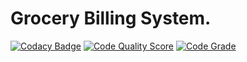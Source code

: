 # Grocery Billing System.

[![Codacy Badge](https://app.codacy.com/project/badge/Grade/71e44855d5c44e4ebf93a5427aefe800)](https://www.codacy.com/gh/parz14/project./dashboard?utm_source=github.com&amp;utm_medium=referral&amp;utm_content=parz14/project.&amp;utm_campaign=Badge_Grade)
[![Code Quality Score](https://www.code-inspector.com/project/25207/score/svg)](https://www.code-inspector.com/project/25207/score/svg)
[![Code Grade](https://www.code-inspector.com/project/25207/status/svg)](https://www.code-inspector.com/project/25207/status/svg)

